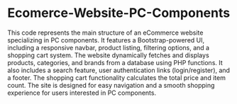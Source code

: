 # Ecomerce-Website-PC-Components
This code represents the main structure of an eCommerce website specializing in PC components. It features a Bootstrap-powered UI, including a responsive navbar, product listing, filtering options, and a shopping cart system. The website dynamically fetches and displays products, categories, and brands from a database using PHP functions. It also includes a search feature, user authentication links (login/register), and a footer. The shopping cart functionality calculates the total price and item count. The site is designed for easy navigation and a smooth shopping experience for users interested in PC components.
